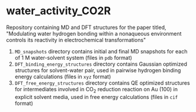# water_activity_CO2R
Repository containing MD and DFT structures for the paper titled, "Modulating water hydrogen bonding within a nonaqueous environment controls its reactivity in electrochemical transformations"

1. `MD_snapshots` directory contains initial and final MD snapshots for each of 1 M water-solvent system (files in `pdb` format)
2. `DFT_binding_energy_structures` directory contains Gaussian optimized structures for solvent-water pair, used in pairwise hydrogen binding energy calculations (files in `xyz` format)
3. `DFT_free_energy_structures` directory contains QE optimized structures for intermediates involved in CO$_2$ reduction reaction on Au (100) in explicit solvent media, used in free energy calculations (files in `cif` format)
